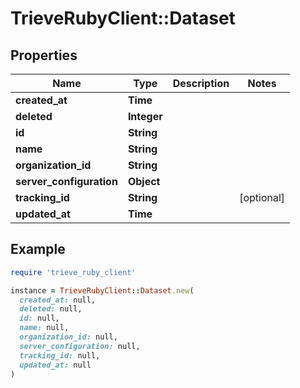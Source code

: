 # TrieveRubyClient::Dataset

## Properties

| Name | Type | Description | Notes |
| ---- | ---- | ----------- | ----- |
| **created_at** | **Time** |  |  |
| **deleted** | **Integer** |  |  |
| **id** | **String** |  |  |
| **name** | **String** |  |  |
| **organization_id** | **String** |  |  |
| **server_configuration** | **Object** |  |  |
| **tracking_id** | **String** |  | [optional] |
| **updated_at** | **Time** |  |  |

## Example

```ruby
require 'trieve_ruby_client'

instance = TrieveRubyClient::Dataset.new(
  created_at: null,
  deleted: null,
  id: null,
  name: null,
  organization_id: null,
  server_configuration: null,
  tracking_id: null,
  updated_at: null
)
```

